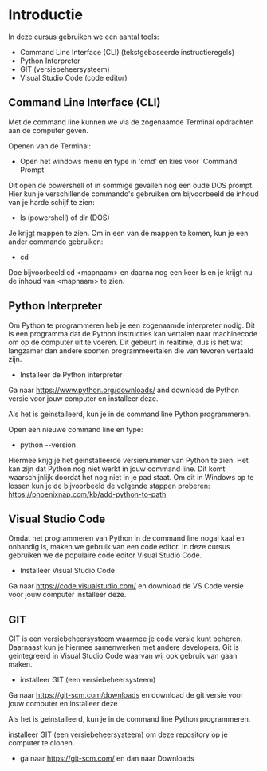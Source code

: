 # Introductie
In deze cursus gebruiken we een aantal tools:

- Command Line Interface (CLI) (tekstgebaseerde instructieregels)
- Python Interpreter
- GIT (versiebeheersysteem)
- Visual Studio Code (code editor)


## Command Line Interface (CLI)

Met de command line kunnen we via de zogenaamde Terminal opdrachten aan de computer geven.

Openen van de Terminal:

- Open het windows menu en type in 'cmd' en kies voor 'Command Prompt'

Dit open de powershell of in sommige gevallen nog een oude DOS prompt. 
Hier kun je verschillende commando's gebruiken om bijvoorbeeld de inhoud van je harde schijf te zien:

- ls (powershell) of dir (DOS)

Je krijgt mappen te zien. Om in een van de mappen te komen, kun je een ander commando gebruiken:

- cd

Doe bijvoorbeeld cd \<mapnaam> en daarna nog een keer ls en je krijgt nu de inhoud van \<mapnaam> te zien.



## Python Interpreter

Om Python te programmeren heb je een zogenaamde interpreter nodig. Dit is een programma dat de Python instructies kan vertalen naar machinecode om op de computer uit te voeren. Dit gebeurt in realtime, dus is het wat langzamer dan andere soorten programmeertalen die van tevoren vertaald zijn.

- Installeer de Python interpreter

Ga naar https://www.python.org/downloads/ and download de Python versie voor jouw computer en installeer deze. 

Als het is geinstalleerd, kun je in de command line Python programmeren.

Open een nieuwe command line en type:
- python --version

Hiermee krijg je het geinstalleerde versienummer van Python te zien. Het kan zijn dat Python nog niet werkt in jouw command line. Dit komt waarschijnlijk doordat het nog niet in je pad staat. Om dit in Windows op te lossen kun je de bijvoorbeeld de volgende stappen proberen: https://phoenixnap.com/kb/add-python-to-path



## Visual Studio Code

Omdat het programmeren van Python in de command line nogal kaal en onhandig is, maken we gebruik van een code editor. In deze cursus gebruiken we de populaire code editor Visual Studio Code.
- Installeer Visual Studio Code

Ga naar https://code.visualstudio.com/ en download de VS Code versie voor jouw computer installeer deze.


## GIT

GIT is een versiebeheersysteem waarmee je code versie kunt beheren. Daarnaast kun je hiermee samenwerken met andere developers. Git is geintegreerd in Visual Studio Code waarvan wij ook gebruik van gaan maken.

- installeer GIT (een versiebeheersysteem) 

Ga naar https://git-scm.com/downloads en download de git versie voor jouw computer en installeer deze

Als het is geinstalleerd, kun je in de command line Python programmeren.

installeer GIT (een versiebeheersysteem) om deze repository op je computer te clonen.

- ga naar https://git-scm.com/ en dan naar Downloads
